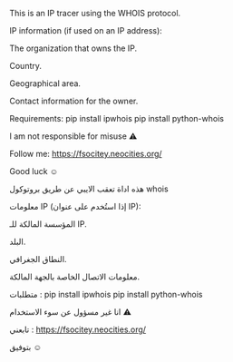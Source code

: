 This is an IP tracer using the WHOIS protocol.

IP information (if used on an IP address):

The organization that owns the IP.

Country.

Geographical area.

Contact information for the owner.

Requirements:
pip install ipwhois
pip install python-whois

I am not responsible for misuse ⚠︎

Follow me: https://fsocitey.neocities.org/

Good luck ☺



هذه اداة تعقب الايبي عن طريق بروتوكول whois 


معلومات IP (إذا استُخدم على عنوان IP):

المؤسسة المالكة للـ IP.

البلد.

النطاق الجغرافي.

معلومات الاتصال الخاصة بالجهة المالكة.

متطلبات : 
pip install ipwhois
pip install python-whois

انا غير مسؤول عن سوء الاستخدام ⚠︎


تابعني : https://fsocitey.neocities.org/

بتوفيق ☺
